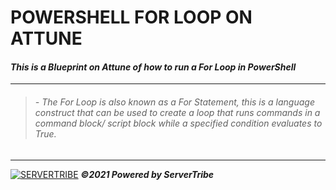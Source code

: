 # **POWERSHELL FOR LOOP ON ATTUNE**
#### ***This is a Blueprint on Attune of how to run a For Loop in PowerShell***
---
> ###### - *The For Loop is also known as a For Statement, this is a language construct that can be used to create a loop that runs commands in a command block/ script block while a specified condition evaluates to True.*
---
[![SERVERTRIBE](https://www.servertribe.com/wp-content/themes/mars/assets/images/attune_logo.svg)](https://www.servertribe.com/)
***&copy;2021 Powered by ServerTribe***
